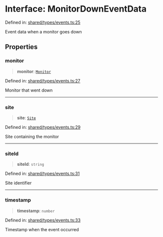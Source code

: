 # Interface: MonitorDownEventData

Defined in: [shared/types/events.ts:25](https://github.com/Nick2bad4u/Uptime-Watcher/blob/dca5483e793478722cd3e6e125cafcec5fc771f0/shared/types/events.ts#L25)

Event data when a monitor goes down

## Properties

### monitor

> **monitor**: [`Monitor`](../../interfaces/Monitor.md)

Defined in: [shared/types/events.ts:27](https://github.com/Nick2bad4u/Uptime-Watcher/blob/dca5483e793478722cd3e6e125cafcec5fc771f0/shared/types/events.ts#L27)

Monitor that went down

***

### site

> **site**: [`Site`](../../interfaces/Site.md)

Defined in: [shared/types/events.ts:29](https://github.com/Nick2bad4u/Uptime-Watcher/blob/dca5483e793478722cd3e6e125cafcec5fc771f0/shared/types/events.ts#L29)

Site containing the monitor

***

### siteId

> **siteId**: `string`

Defined in: [shared/types/events.ts:31](https://github.com/Nick2bad4u/Uptime-Watcher/blob/dca5483e793478722cd3e6e125cafcec5fc771f0/shared/types/events.ts#L31)

Site identifier

***

### timestamp

> **timestamp**: `number`

Defined in: [shared/types/events.ts:33](https://github.com/Nick2bad4u/Uptime-Watcher/blob/dca5483e793478722cd3e6e125cafcec5fc771f0/shared/types/events.ts#L33)

Timestamp when the event occurred
